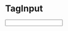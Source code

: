 # TagInput

<input bx-name="components/taginput" class="form-control">

<script>
    require(['brix/loader', 'underscore', 'mock'], function(Loader, _, Mock) {
        Loader.boot(function() {
            var taginput = Loader.query('components/taginput')[0]
            var data = Mock.mock({
                'list|5-10': ['@NAME', '@NATURAL']
            }).list
            taginput.on('change.suggest.input', function(event, value) {
                console.log(event.namespace, value, event.timeStamp)
                if (!event.namespace) return
                // if (!value) taginput.suggest.data([])

                taginput.suggest.data(
                    _.filter(data, function(item, index){
                        return ('' + item).indexOf(value) !== -1
                    })
                )
            })
        })
    })
</script>